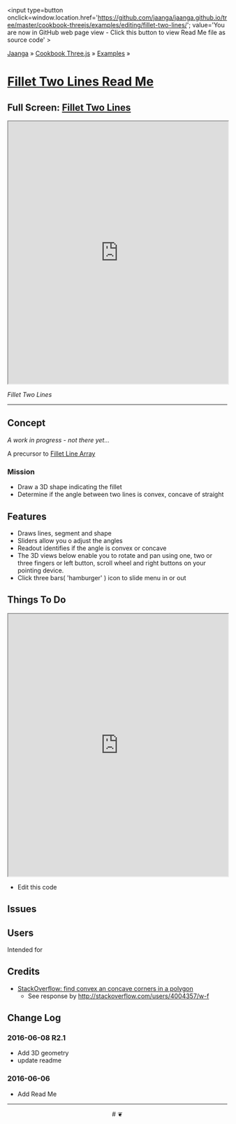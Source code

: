 <span style=display:none; >[You are now in GitHub source code view - click this link to view Read Me file as a web page]
( http://jaanga.github.io/cookbook-threejs/examples/editing/fillet-two-lines/index.html#readme.md "View file as a web page." ) </span>
<input type=button onclick=window.location.href='https://github.com/jaanga/jaanga.github.io/tree/master/cookbook-threejs/examples/editing/fillet-two-lines/'; value='You are now in GitHub web page view - Click this button to view Read Me file as source code' >

[Jaanga]( http://jaanga.github.io ) &raquo; [Cookbook Three.js]( http://jaanga.github.io/cookbook-threejs/  ) &raquo;
[Examples]( https://jaanga.github.io/cookbook-threejs/examples/ ) &raquo;

[Fillet Two Lines Read Me]( index.html#readme.md )
===

## Full Screen: [ Fillet Two Lines ]( https://jaanga.github.io/cookbook-threejs/examples/editing/fillet-two-lines/index.html )


<img src="XXXX" style=display:none; width=800 >

<iframe class=ifr src=https://jaanga.github.io/cookbook-threejs/examples/editing/fillet-two-lines/index.html width=100% height=600px ></iframe>

_Fillet Two Lines_

***

## Concept

_A work in progress - not there yet..._

A precursor to [Fillet Line Array]( http://jaanga.github.io/cookbook-threejs/examples/editing/fillet-line-array/ ) 

### Mission

* Draw a 3D shape indicating the fillet
* Determine if the angle between two lines is convex, concave of straight


## Features

* Draws lines, segment and shape
* Sliders allow you o adjust the angles
* Readout identifies if the angle is convex or concave
* The 3D views below enable you to rotate and pan using one, two or three fingers or left button, scroll wheel and right buttons on your pointing device. 
* Click three bars( 'hamburger' ) icon to slide menu in or out



## Things To Do

<iframe src='https://jaanga.github.io/cookbook-html/examples/libraries/ace-editor/ace-view-r1.html#' +
	'https://jaanga.github.io/cookbook-threejs/examples/editing/fillet-two-lines/fillet-two-lines-r2.html' width=100% height=600 ></iframe>

* Edit this code


## Issues



## Users

Intended for  

## Credits

* [StackOverflow: find convex an concave corners in a polygon]( http://stackoverflow.com/questions/13426362/find-convex-an-concave-corners-in-a-polygon )
	* See response by http://stackoverflow.com/users/4004357/w-f


## Change Log

### 2016-06-08 R2.1

* Add 3D geometry
* update readme



### 2016-06-06

* Add Read Me

***

<center title="Jaanga ~ your 3D happy place" >
# <a href=javascript:window.scrollTo(0,0); style=text-decoration:none; > ❦ </a>
</center>